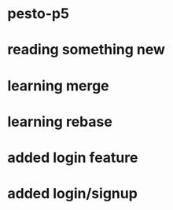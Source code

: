 # pesto-p5

# reading something new

# learning merge

# learning rebase

# added login feature

# added login/signup
